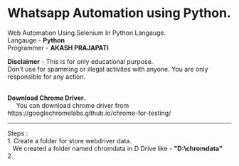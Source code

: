 # Whatsapp Automation using Python.
Web Automation Using Selenium In Python Langauge.
<br>
Langauge - <b>Python</b>
<br>
Programmer - <b>AKASH PRAJAPATI</b>

<b>Disclaimer</b> - This is for only educational purpose.<br>
Don't use for spamming or illegal activites with anyone. You are only responsible for any action.

<br>
<b>Download Chrome Driver.</b><br>
&nbsp;&nbsp;&nbsp;&nbsp;&nbsp;You can download chrome driver from https://googlechromelabs.github.io/chrome-for-testing/
<hr>
Steps : <br>
1. Create a folder for store webdriver data.<br>
&nbsp;&nbsp;&nbsp;We created a folder named chromdata in D Drive like - <b>"D:\chromdata"</b><br>
2.
